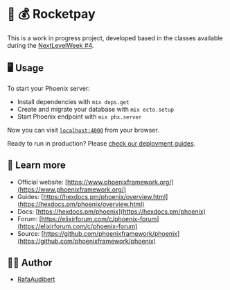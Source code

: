 # :rocket: :moneybag: Rocketpay

This is a work in progress project, developed based in the classes available during the [NextLevelWeek #4](https://nextlevelweek.com/).

## :desktop_computer: Usage

To start your Phoenix server:

* Install dependencies with `mix deps.get`
* Create and migrate your database with `mix ecto.setup`
* Start Phoenix endpoint with `mix phx.server`

Now you can visit [`localhost:4000`](http://localhost:4000) from your browser.

Ready to run in production? Please [check our deployment guides](https://hexdocs.pm/phoenix/deployment.html).

## :page_with_curl: Learn more

* Official website: [https://www.phoenixframework.org/](https://www.phoenixframework.org/)
* Guides: [https://hexdocs.pm/phoenix/overview.html](https://hexdocs.pm/phoenix/overview.html)
* Docs: [https://hexdocs.pm/phoenix](https://hexdocs.pm/phoenix)
* Forum: [https://elixirforum.com/c/phoenix-forum](https://elixirforum.com/c/phoenix-forum)
* Source: [https://github.com/phoenixframework/phoenix](https://github.com/phoenixframework/phoenix)

## :mage_man: Author

* [RafaAudibert](https://www.rafaaudibert.dev)
  